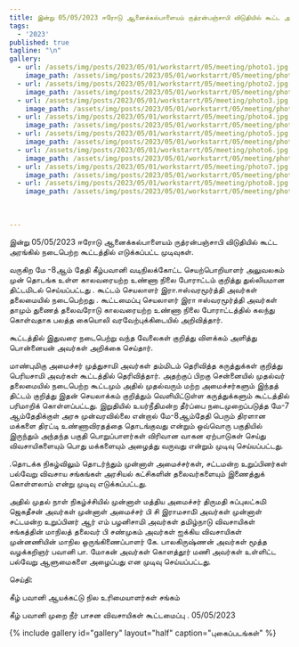 ```yaml
---
title: இன்று 05/05/2023 ஈரோடு ஆனைக்கல்பாளையம் ருத்ரன்பஞ்சாபி விடுதியில் கூட்ட அரங்கில் நடைபெற்ற கூட்டத்தில் எடுக்கப்பட்ட முடிவுகள்.
tags:
  - '2023'
published: true
tagline: "\n"
gallery:
  - url: /assets/img/posts/2023/05/01/workstarrt/05/meeting/photo1.jpg
    image_path: /assets/img/posts/2023/05/01/workstarrt/05/meeting/photo1.jpg
  - url: /assets/img/posts/2023/05/01/workstarrt/05/meeting/photo2.jpg
    image_path: /assets/img/posts/2023/05/01/workstarrt/05/meeting/photo2.jpg
  - url: /assets/img/posts/2023/05/01/workstarrt/05/meeting/photo3.jpg
    image_path: /assets/img/posts/2023/05/01/workstarrt/05/meeting/photo3.jpg
  - url: /assets/img/posts/2023/05/01/workstarrt/05/meeting/photo4.jpg
    image_path: /assets/img/posts/2023/05/01/workstarrt/05/meeting/photo4.jpg
  - url: /assets/img/posts/2023/05/01/workstarrt/05/meeting/photo5.jpg
    image_path: /assets/img/posts/2023/05/01/workstarrt/05/meeting/photo5.jpg
  - url: /assets/img/posts/2023/05/01/workstarrt/05/meeting/photo6.jpg
    image_path: /assets/img/posts/2023/05/01/workstarrt/05/meeting/photo6.jpg
  - url: /assets/img/posts/2023/05/01/workstarrt/05/meeting/photo7.jpg
    image_path: /assets/img/posts/2023/05/01/workstarrt/05/meeting/photo7.jpg
  - url: /assets/img/posts/2023/05/01/workstarrt/05/meeting/photo8.jpg
    image_path: /assets/img/posts/2023/05/01/workstarrt/05/meeting/photo8.jpg
  
  
  
---
```


இன்று 05/05/2023 ஈரோடு ஆனைக்கல்பாளையம் ருத்ரன்பஞ்சாபி விடுதியில் கூட்ட அரங்கில் நடைபெற்ற கூட்டத்தில் எடுக்கப்பட்ட முடிவுகள்.

 வருகிற மே -8ஆம் தேதி கீழ்பவானி வடிநிலக்கோட்ட செயற்பொறியாளர் அலுவலகம் முன் தொடங்க உள்ள காலவரையற்ற உண்ணா நிலை போராட்டம் குறித்து துல்லியமான திட்டமிடல் செய்யப்பட்டது .
கூட்டம் செயலாளர் இரா.ஈஸ்வரமூர்த்தி அவர்கள் தலைமையில் நடைபெற்றது .
கூட்டமைப்பு செயலாளர் இரா ஈஸ்வரமூர்த்தி அவர்கள் தாமும் துணைத் தலைவரோடு காலவரையற்ற உண்ணா நிலை போராட்டத்தில் கலந்து கொள்வதாக பலத்த கையொலி வரவேற்புக்கிடையில் அறிவித்தார்.
 
கூட்டத்தில் இதுவரை நடைபெற்று வந்த வேலைகள் குறித்து விளக்கம் அளித்து பொன்னையன் அவர்கள் 
    அறிக்கை செய்தார்.

 மாண்புமிகு அமைச்சர் முத்துசாமி அவர்கள்  தம்மிடம் தெரிவித்த கருத்துக்கள் குறித்து பெரியசாமி அவர்கள் கூட்டத்தில் தெரிவித்தார்.
 அதற்குப் பிறகு சென்னையில் முதல்வர் தலைமையில் நடைபெற்ற கூட்டமும் அதில் முதல்வரும் மற்ற அமைச்சர்களும் இந்தத் திட்டம் குறித்து இதன் செயலாக்கம் குறித்தும் வெளியிட்டுள்ள கருத்துக்களும் கூட்டத்தில் பரிமாறிக் கொள்ளப்பட்டது.
 இறுதியில் உயர்நீதிமன்ற தீர்ப்பை நடைமுறைப்படுத்த
 மே-7 ஆம்தேதிக்குள் அரசு முன்வரவில்லை என்றால் மே-8ஆம்தேதி பெரும் திரளான மக்களை திரட்டி உண்ணாவிரதத்தை தொடங்குவது என்றும் ஒவ்வொரு பகுதியில் இருந்தும் அந்தந்த பகுதி பொறுப்பாளர்கள் விரிவான வாகன ஏற்பாடுகள் செய்து விவசாயிகளையும் பொது மக்களையும் அழைத்து வருவது என்றும் முடிவு செய்யப்பட்டது.

 .தொடக்க நிகழ்விலும் தொடர்ந்தும் முன்னாள் அமைச்சர்கள், சட்டமன்ற உறுப்பினர்கள் பல்வேறு விவசாய சங்கங்கள் அரசியல் கட்சிகளின் தலைவர்களையும் இணைத்துக் கொள்ளலாம் என்று முடிவு எடுக்கப்பட்டது.

 அதில் முதல் நாள் நிகழ்ச்சியில் முன்னாள் மத்திய அமைச்சர்
 திருமதி சுப்புலட்சுமி ஜெகதீசன் அவர்கள் 
முன்னாள் அமைச்சர் பி சி இராமசாமி் அவர்கள்
 முன்னாள் சட்டமன்ற உறுப்பினர்
 ஆர் எம் பழனிசாமி அவர்கள் தமிழ்நாடு விவசாயிகள் சங்கத்தின் மாநிலத் தலைவர் பி சண்முகம் அவர்கள்
ஐக்கிய விவசாயிகள் முன்னணியின் மாநில ஒருங்கிணைப்பாளர்
 கே. பாலகிருஷ்ணன்  அவர்கள்
மூத்த வழக்கறிஞர்
 பவானி பா. மோகன் அவர்கள்
கொளத்தூர் மணி அவர்கள் 
 உள்ளிட்ட பல்வேறு ஆளுமைகளை அழைப்பது என முடிவு செய்யப்பட்டது.

செய்தி:

கீழ் பவானி ஆயக்கட்டு நில உரிமையாளர்கள் சங்கம்

கீழ் பவானி முறை நீர் பாசன விவசாயிகள் கூட்டமைப்பு .
05/05/2023

{% include gallery id="gallery" layout="half" caption="புகைப்படங்கள்" %}